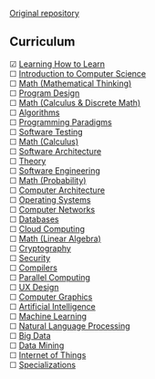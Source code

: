 [Original repository](https://github.com/open-source-society/computer-science#introduction-to-computer-science)

## Curriculum

☑ [Learning How to Learn](https://www.coursera.org/learn/learning-how-to-learn)  
☐ [Introduction to Computer Science](#introduction-to-computer-science)  
☐ [Math (Mathematical Thinking)](#math-mathematical-thinking)  
☐ [Program Design](#program-design)  
☐ [Math (Calculus & Discrete Math)](#math-calculus-and-discrete-math)  
☐ [Algorithms](#algorithms)  
☐ [Programming Paradigms](#programming-paradigms)  
☐ [Software Testing](#software-testing)  
☐ [Math (Calculus)](#math-calculus)  
☐ [Software Architecture](#software-architecture)  
☐ [Theory](#theory)  
☐ [Software Engineering](#software-engineering)  
☐ [Math (Probability)](#math-probability)  
☐ [Computer Architecture](#computer-architecture)  
☐ [Operating Systems](#operating-systems)  
☐ [Computer Networks](#computer-networks)  
☐ [Databases](#databases)  
☐ [Cloud Computing](#cloud-computing)  
☐ [Math (Linear Algebra)](#math-linear-algebra)  
☐ [Cryptography](#cryptography)  
☐ [Security](#security)  
☐ [Compilers](#compilers)  
☐ [Parallel Computing](#parallel-computing)  
☐ [UX Design](#ux-design)  
☐ [Computer Graphics](#computer-graphics)  
☐ [Artificial Intelligence](#artificial-intelligence)  
☐ [Machine Learning](#machine-learning)  
☐ [Natural Language Processing](#natural-language-processing)  
☐ [Big Data](#big-data)  
☐ [Data Mining](#data-mining)  
☐ [Internet of Things](#internet-of-things)  
☐ [Specializations](#specializations)  
